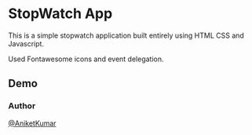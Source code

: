 # StopWatch App

This is a simple stopwatch application built entirely using HTML CSS and Javascript.

Used Fontawesome icons and event delegation.

## Demo

### Author
[@AniketKumar](https://github.com/aniket-kumar-30/StopWatchProject/tree/master)
